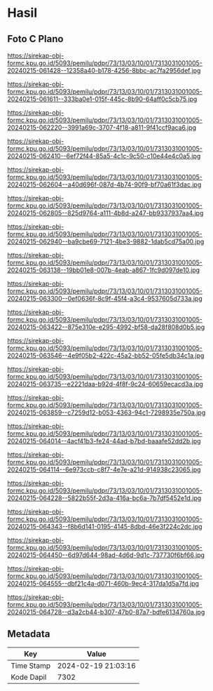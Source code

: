 # Hasil

## Foto C Plano

https://sirekap-obj-formc.kpu.go.id/5093/pemilu/pdpr/73/13/03/10/01/7313031001005-20240215-061428--12358a40-b178-4256-8bbc-ac7fa2956def.jpg

https://sirekap-obj-formc.kpu.go.id/5093/pemilu/pdpr/73/13/03/10/01/7313031001005-20240215-061611--333ba0e1-015f-445c-8b90-64aff0c5cb75.jpg

https://sirekap-obj-formc.kpu.go.id/5093/pemilu/pdpr/73/13/03/10/01/7313031001005-20240215-062220--3991a69c-3707-4f18-a811-9f41ccf9aca6.jpg

https://sirekap-obj-formc.kpu.go.id/5093/pemilu/pdpr/73/13/03/10/01/7313031001005-20240215-062410--6ef72f44-85a5-4c1c-9c50-c10e44e4c0a5.jpg

https://sirekap-obj-formc.kpu.go.id/5093/pemilu/pdpr/73/13/03/10/01/7313031001005-20240215-062604--a40d696f-087d-4b74-90f9-bf70a61f3dac.jpg

https://sirekap-obj-formc.kpu.go.id/5093/pemilu/pdpr/73/13/03/10/01/7313031001005-20240215-062805--825d9764-a111-4b8d-a247-bb9337937aa4.jpg

https://sirekap-obj-formc.kpu.go.id/5093/pemilu/pdpr/73/13/03/10/01/7313031001005-20240215-062940--ba9cbe69-7121-4be3-9882-1dab5cd75a00.jpg

https://sirekap-obj-formc.kpu.go.id/5093/pemilu/pdpr/73/13/03/10/01/7313031001005-20240215-063138--19bb01e8-007b-4eab-a867-1fc9d097de10.jpg

https://sirekap-obj-formc.kpu.go.id/5093/pemilu/pdpr/73/13/03/10/01/7313031001005-20240215-063300--0ef0636f-8c9f-45f4-a3c4-9537605d733a.jpg

https://sirekap-obj-formc.kpu.go.id/5093/pemilu/pdpr/73/13/03/10/01/7313031001005-20240215-063422--875e310e-e295-4992-bf58-da28f808d0b5.jpg

https://sirekap-obj-formc.kpu.go.id/5093/pemilu/pdpr/73/13/03/10/01/7313031001005-20240215-063546--4e9f05b2-422c-45a2-bb52-05fe5db34c1a.jpg

https://sirekap-obj-formc.kpu.go.id/5093/pemilu/pdpr/73/13/03/10/01/7313031001005-20240215-063735--e2221daa-b92d-4f8f-9c24-60659ecacd3a.jpg

https://sirekap-obj-formc.kpu.go.id/5093/pemilu/pdpr/73/13/03/10/01/7313031001005-20240215-063859--c7259d12-b053-4363-94c1-7298935e750a.jpg

https://sirekap-obj-formc.kpu.go.id/5093/pemilu/pdpr/73/13/03/10/01/7313031001005-20240215-064014--4acf41b3-fe24-44ad-b7bd-baaafe52dd2b.jpg

https://sirekap-obj-formc.kpu.go.id/5093/pemilu/pdpr/73/13/03/10/01/7313031001005-20240215-064114--6e973ccb-c8f7-4e7e-a21d-914938c23065.jpg

https://sirekap-obj-formc.kpu.go.id/5093/pemilu/pdpr/73/13/03/10/01/7313031001005-20240215-064228--5822b55f-2d3a-416a-bc6a-7b7df5452e1d.jpg

https://sirekap-obj-formc.kpu.go.id/5093/pemilu/pdpr/73/13/03/10/01/7313031001005-20240215-064343--f8b6d141-0195-4145-8dbd-46e3f224c2dc.jpg

https://sirekap-obj-formc.kpu.go.id/5093/pemilu/pdpr/73/13/03/10/01/7313031001005-20240215-064450--6d97d644-98ad-4d6d-9d1c-737730f6bf66.jpg

https://sirekap-obj-formc.kpu.go.id/5093/pemilu/pdpr/73/13/03/10/01/7313031001005-20240215-064555--dbf21c4a-d071-460b-9ec4-317da1d5a7fd.jpg

https://sirekap-obj-formc.kpu.go.id/5093/pemilu/pdpr/73/13/03/10/01/7313031001005-20240215-064728--d3a2cb44-b307-47b0-87a7-bdfe6134760a.jpg


## Metadata

| Key        | Value               |
| ---------- | ------------------- |
| Time Stamp | 2024-02-19 21:03:16 |
| Kode Dapil | 7302                |



